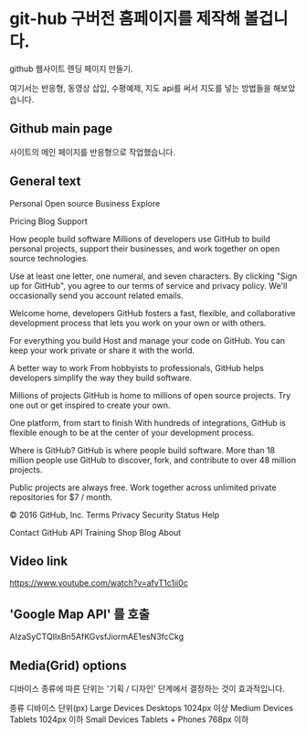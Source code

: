 # git-hub 구버전 홈페이지를 제작해 볼겁니다.

github 웹사이트 렌딩 페이지 만들기.

여기서는 반응형, 동영상 삽입, 수평예제, 지도 api를 써서 지도를 넣는 방법들을 해보았습니다.


## Github main page
사이트의 메인 페이지를 반응형으로 작업했습니다.


## General text
Personal
Open source
Business
Explore

Pricing
Blog
Support

How people build software
Millions of developers use GitHub to build personal projects, support their businesses, and work together on open source technologies.

Use at least one letter, one numeral, and seven characters.
By clicking "Sign up for GitHub", you agree to our terms of service and privacy policy. We'll occasionally send you account related emails.

Welcome home, developers
GitHub fosters a fast, flexible, and collaborative development process that lets you work on your own or with others.

For everything you build
Host and manage your code on GitHub. You can keep your work private or share it with the world.

A better way to work
From hobbyists to professionals, GitHub helps developers simplify the way they build software.

Millions of projects
GitHub is home to millions of open source projects. Try one out or get inspired to create your own.

One platform, from start to finish
With hundreds of integrations, GitHub is flexible enough to be at the center of your development process.

Where is GitHub?
GitHub is where people build software. More than 18 million people use GitHub to discover, fork, and contribute to over 48 million projects.

Public projects are always free. Work together across unlimited private repositories for $7 / month.

© 2016 GitHub, Inc.
Terms
Privacy
Security
Status
Help

Contact GitHub
API
Training
Shop
Blog
About


## Video link
https://www.youtube.com/watch?v=afvT1c1ii0c



## 'Google Map API' 를 호출
AIzaSyCTQIlxBn5AfKGvsfJiormAE1esN3fcCkg



## Media(Grid) options
디바이스 종류에 따른 단위는 '기획 / 디자인' 단계에서 결정하는 것이 효과적입니다.

종류	          디바이스	           단위(px)
Large Devices	  Desktops	          1024px 이상
Medium Devices	  Tablets	          1024px 이하
Small Devices	  Tablets + Phones	  768px 이하